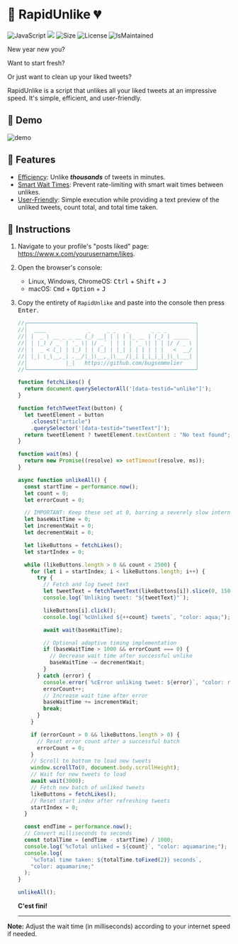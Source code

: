 # 🚀 RapidUnlike 💔

![JavaScript](https://img.shields.io/badge/JavaScript-323330?style=flat&logo=javascript) ![ ](https://img.shields.io/github/stars/bugsommelier/RapidUnlike.svg?style=flat) ![Size](https://img.shields.io/github/repo-size/bugsommelier/RapidUnlike) ![License](https://img.shields.io/badge/license-MIT-blue) ![IsMaintained](https://img.shields.io/badge/Maintained%3F-yes-green.svg)

New year new you? 

Want to start fresh? 

Or just want to clean up your liked tweets? 

RapidUnlike is a script that unlikes all your liked tweets at an impressive speed. It's simple, efficient, and user-friendly.

##  🎥 Demo

![demo](https://gist.github.com/assets/4010514/bb253a4a-2182-4d02-bb25-02aeb4d26bbe)

## 🔧 Features

- <u>Efficiency</u>: Unlike ***thousands*** of tweets in minutes.
- <u>Smart Wait Times</u>: Prevent rate-limiting with smart wait times between unlikes.
- <u>User-Friendly</u>: Simple execution while providing a text preview of the unliked tweets, count total, and total time taken.

## 📜 Instructions

1. Navigate to your profile's "posts liked" page: https://www.x.com/yourusername/likes.

2. Open the browser's console:

   - Linux, Windows, ChromeOS: <kbd>Ctrl</kbd> + <kbd>Shift</kbd> + <kbd>J</kbd>
   - macOS: <kbd>Cmd</kbd> + <kbd>Option</kbd> + <kbd>J</kbd>

3. Copy the entirety of `RapidUnlike` and paste into the console then press <kbd>Enter</kbd>.

   ```js
   //┌─────────────────────────────────────────────────────┐
   //│  ____             _     _ _   _       _ _ _         │
   //│ |  _ \ __ _ _ __ (_) __| | | | |_ __ | (_) | _____  │
   //│ | |_) / _` | '_ \| |/ _` | | | | '_ \| | | |/ / _ \ │
   //│ |  _ < (_| | |_) | | (_| | |_| | | | | | |   <  __/ │
   //│ |_| \_\__,_| .__/|_|\__,_|\___/|_| |_|_|_|_|\_\___| │
   //│            |_|   https://github.com/bugsommelier    │
   //└─────────────────────────────────────────────────────┘
   
   function fetchLikes() {
     return document.querySelectorAll('[data-testid="unlike"]');
   }
   
   function fetchTweetText(button) {
     let tweetElement = button
       .closest("article")
       .querySelector('[data-testid="tweetText"]');
     return tweetElement ? tweetElement.textContent : "No text found";
   }
   
   function wait(ms) {
     return new Promise((resolve) => setTimeout(resolve, ms));
   }
   
   async function unlikeAll() {
     const startTime = performance.now();
     let count = 0;
     let errorCount = 0;
   
     // IMPORTANT: Keep these set at 0, barring a severely slow internet connection
     let baseWaitTime = 0;
     let incrementWait = 0;
     let decrementWait = 0;
   
     let likeButtons = fetchLikes();
     let startIndex = 0;
   
     while (likeButtons.length > 0 && count < 2500) {
       for (let i = startIndex; i < likeButtons.length; i++) {
         try {
           // Fetch and log tweet text
           let tweetText = fetchTweetText(likeButtons[i]).slice(0, 150);
           console.log(`Unliking tweet: "${tweetText}"`);
   
           likeButtons[i].click();
           console.log(`%cUnliked ${++count} tweets`, "color: aqua;");
   
           await wait(baseWaitTime);
   
           // Optional adaptive timing implementation
           if (baseWaitTime > 1000 && errorCount === 0) {
             // Decrease wait time after successful unlike
             baseWaitTime -= decrementWait;
           }
         } catch (error) {
           console.error(`%cError unliking tweet: ${error}`, "color: red;");
           errorCount++;
           // Increase wait time after error
           baseWaitTime += incrementWait;
           break;
         }
       }
   
       if (errorCount > 0 && likeButtons.length > 0) {
         // Reset error count after a successful batch
         errorCount = 0;
       }
       // Scroll to bottom to load new tweets
       window.scrollTo(0, document.body.scrollHeight);
       // Wait for new tweets to load
       await wait(3000);
       // Fetch new batch of unliked tweets
       likeButtons = fetchLikes();
       // Reset start index after refreshing tweets
       startIndex = 0;
     }
   
     const endTime = performance.now();
     // Convert milliseconds to seconds
     const totalTime = (endTime - startTime) / 1000;
     console.log(`%cTotal unliked = ${count}`, "color: aquamarine;");
     console.log(
       `%cTotal time taken: ${totalTime.toFixed(2)} seconds`,
       "color: aquamarine;"
     );
   }
   
   unlikeAll();
   ```

   **C'est fini!**

   ---

**Note:** Adjust the wait time (in milliseconds) according to your internet speed if needed.